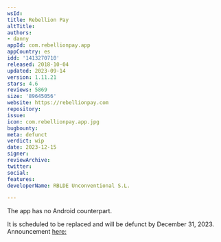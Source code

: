```yaml
---
wsId: 
title: Rebellion Pay
altTitle: 
authors:
- danny
appId: com.rebellionpay.app
appCountry: es
idd: '1413270710'
released: 2018-10-04
updated: 2023-09-14
version: 1.11.21
stars: 4.6
reviews: 5869
size: '89645056'
website: https://rebellionpay.com
repository: 
issue: 
icon: com.rebellionpay.app.jpg
bugbounty: 
meta: defunct
verdict: wip
date: 2023-12-15
signer: 
reviewArchive: 
twitter: 
social: 
features: 
developerName: RBLDE Unconventional S.L.

---
```


The app has no Android counterpart.

It is scheduled to be replaced and will be defunct by December 31, 2023. Announcement [here:](https://help.rebellionpay.com/en/articles/8439254-a-new-chapter-in-our-history)